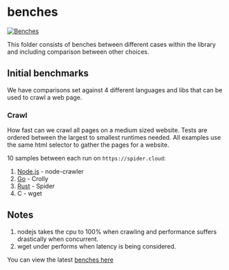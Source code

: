# benches

[![Benches](https://github.com/madeindjs/spider/actions/workflows/bench.yml/badge.svg)](https://github.com/madeindjs/spider/actions/workflows/bench.yml)

This folder consists of benches between different cases within the library and including comparison between other choices.

## Initial benchmarks

We have comparisons set against 4 different languages and libs that can be used to crawl a web page.

### Crawl

How fast can we crawl all pages on a medium sized website. Tests are ordered between the largest to smallest runtimes needed. All examples use the same html selector to gather the pages for a website.

10 samples between each run on `https://spider.cloud`:

1. [Node.js](./node_crawler.rs) - node-crawler
1. [Go](./go_crolly.rs) - Crolly
1. [Rust](./crawl.rs) - Spider
1. C - wget

## Notes

1. nodejs takes the cpu to 100% when crawling and performance suffers drastically when concurrent.
1. wget under performs when latency is being considered. 

You can view the latest [benches here](./BENCHMARKS.md)
